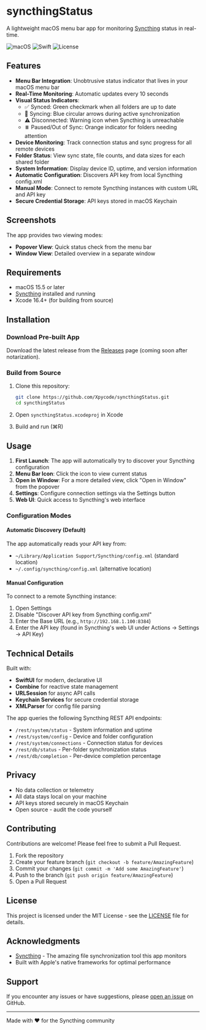 # syncthingStatus

A lightweight macOS menu bar app for monitoring [Syncthing](https://syncthing.net) status in real-time.

![macOS](https://img.shields.io/badge/macOS-15.5%2B-blue)
![Swift](https://img.shields.io/badge/Swift-5.0-orange)
![License](https://img.shields.io/badge/license-MIT-green)

## Features

- **Menu Bar Integration**: Unobtrusive status indicator that lives in your macOS menu bar
- **Real-Time Monitoring**: Automatic updates every 10 seconds
- **Visual Status Indicators**:
  - ✅ Synced: Green checkmark when all folders are up to date
  - 🔄 Syncing: Blue circular arrows during active synchronization
  - ⚠️ Disconnected: Warning icon when Syncthing is unreachable
  - ⏸️ Paused/Out of Sync: Orange indicator for folders needing attention
- **Device Monitoring**: Track connection status and sync progress for all remote devices
- **Folder Status**: View sync state, file counts, and data sizes for each shared folder
- **System Information**: Display device ID, uptime, and version information
- **Automatic Configuration**: Discovers API key from local Syncthing config.xml
- **Manual Mode**: Connect to remote Syncthing instances with custom URL and API key
- **Secure Credential Storage**: API keys stored in macOS Keychain

## Screenshots

The app provides two viewing modes:
- **Popover View**: Quick status check from the menu bar
- **Window View**: Detailed overview in a separate window

## Requirements

- macOS 15.5 or later
- [Syncthing](https://syncthing.net) installed and running
- Xcode 16.4+ (for building from source)

## Installation

### Download Pre-built App
Download the latest release from the [Releases](https://github.com/Xpycode/syncthingStatus/releases) page (coming soon after notarization).

### Build from Source
1. Clone this repository:
   ```bash
   git clone https://github.com/Xpycode/syncthingStatus.git
   cd syncthingStatus
   ```

2. Open `syncthingStatus.xcodeproj` in Xcode

3. Build and run (⌘R)

## Usage

1. **First Launch**: The app will automatically try to discover your Syncthing configuration
2. **Menu Bar Icon**: Click the icon to view current status
3. **Open in Window**: For a more detailed view, click "Open in Window" from the popover
4. **Settings**: Configure connection settings via the Settings button
5. **Web UI**: Quick access to Syncthing's web interface

### Configuration Modes

#### Automatic Discovery (Default)
The app automatically reads your API key from:
- `~/Library/Application Support/Syncthing/config.xml` (standard location)
- `~/.config/syncthing/config.xml` (alternative location)

#### Manual Configuration
To connect to a remote Syncthing instance:
1. Open Settings
2. Disable "Discover API key from Syncthing config.xml"
3. Enter the Base URL (e.g., `http://192.168.1.100:8384`)
4. Enter the API key (found in Syncthing's web UI under Actions → Settings → API Key)

## Technical Details

Built with:
- **SwiftUI** for modern, declarative UI
- **Combine** for reactive state management
- **URLSession** for async API calls
- **Keychain Services** for secure credential storage
- **XMLParser** for config file parsing

The app queries the following Syncthing REST API endpoints:
- `/rest/system/status` - System information and uptime
- `/rest/system/config` - Device and folder configuration
- `/rest/system/connections` - Connection status for devices
- `/rest/db/status` - Per-folder synchronization status
- `/rest/db/completion` - Per-device completion percentage

## Privacy

- No data collection or telemetry
- All data stays local on your machine
- API keys stored securely in macOS Keychain
- Open source - audit the code yourself

## Contributing

Contributions are welcome! Please feel free to submit a Pull Request.

1. Fork the repository
2. Create your feature branch (`git checkout -b feature/AmazingFeature`)
3. Commit your changes (`git commit -m 'Add some AmazingFeature'`)
4. Push to the branch (`git push origin feature/AmazingFeature`)
5. Open a Pull Request

## License

This project is licensed under the MIT License - see the [LICENSE](LICENSE) file for details.

## Acknowledgments

- [Syncthing](https://syncthing.net) - The amazing file synchronization tool this app monitors
- Built with Apple's native frameworks for optimal performance

## Support

If you encounter any issues or have suggestions, please [open an issue](https://github.com/Xpycode/syncthingStatus/issues) on GitHub.

---

Made with ❤️ for the Syncthing community
